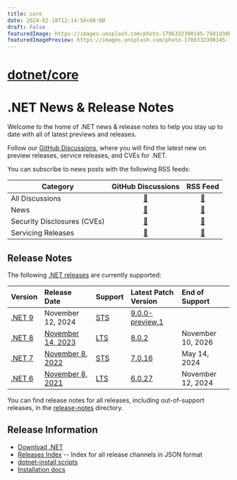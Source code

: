 ```yaml
---
title: core
date: 2024-02-18T12:14:58+08:00
draft: False
featuredImage: https://images.unsplash.com/photo-1706332390145-78d1d30bfd22?ixid=M3w0NjAwMjJ8MHwxfHJhbmRvbXx8fHx8fHx8fDE3MDgyMjk2Njh8&ixlib=rb-4.0.3
featuredImagePreview: https://images.unsplash.com/photo-1706332390145-78d1d30bfd22?ixid=M3w0NjAwMjJ8MHwxfHJhbmRvbXx8fHx8fHx8fDE3MDgyMjk2Njh8&ixlib=rb-4.0.3
---
```


# [dotnet/core](https://github.com/dotnet/core)

# .NET News & Release Notes

Welcome to the home of .NET news & release notes to help you stay up to date with all of latest previews and releases. 

Follow our [GitHub Discussions](https://github.com/dotnet/core/discussions), where you will find the latest new on preview releases, service releases, and CVEs for .NET.

You can subscribe to news posts with the following RSS feeds:

| Category | GitHub Discussions | RSS Feed |
| --- | :--: | :--: |
| All Discussions | [🔗](https://github.com/dotnet/core/discussions) | [🔗](https://github.com/dotnet/core/discussions.atom) |
| News | [🔗](https://github.com/dotnet/core/discussions/categories/news) | [🔗](https://github.com/dotnet/core/discussions/categories/news.atom) |
| Security Disclosures (CVEs)  | [🔗](https://github.com/dotnet/core/discussions/categories/security-disclosures-cves) | [🔗](https://github.com/dotnet/core/discussions/categories/security-disclosures-cves.atom) |
| Servicing Releases  | [🔗](https://github.com/dotnet/core/discussions/categories/servicing-releases) | [🔗](https://github.com/dotnet/core/discussions/categories/servicing-releases.atom) |

## Release Notes

The following [.NET releases](./releases.md) are currently supported:

|  Version  | Release Date | Support | Latest Patch Version | End of Support |
| :-- | :-- | :-- | :-- | :-- |
| [.NET 9](release-notes/9.0/README.md) | November 12, 2024 | [STS][policies] | [9.0.0-preview.1][9.0.0-preview.1] |  |
| [.NET 8](release-notes/8.0/README.md) | [November 14, 2023](https://devblogs.microsoft.com/dotnet/announcing-dotnet-8/) | [LTS][policies] | [8.0.2][8.0.2] | November 10, 2026 |
| [.NET 7](release-notes/7.0/README.md) | [November 8, 2022](https://devblogs.microsoft.com/dotnet/announcing-dotnet-7/) | [STS][policies] | [7.0.16][7.0.16] | May 14, 2024 |
| [.NET 6](release-notes/6.0/README.md) | [November 8, 2021](https://devblogs.microsoft.com/dotnet/announcing-net-6/) | [LTS][policies] | [6.0.27][6.0.27]  | November 12, 2024 |


You can find release notes for all releases, including out-of-support releases, in the [release-notes](release-notes) directory.

[9.0.0-preview.1]: release-notes/9.0/preview/preview1/9.0.0-preview.1.md
[8.0.2]: release-notes/8.0/8.0.2/8.0.2.md
[7.0.16]: release-notes/7.0/7.0.16/7.0.16.md
[6.0.27]: release-notes/6.0/6.0.27/6.0.27.md

## Release Information

* [Download .NET](https://dotnet.microsoft.com/download/dotnet)
* [Releases Index][releases-index.json] -- Index for all release channels in JSON format
* [dotnet-install scripts](https://learn.microsoft.com/dotnet/core/tools/dotnet-install-script)
* [Installation docs](https://learn.microsoft.com/dotnet/core/install/)

[releases-index.json]: https://dotnetcli.blob.core.windows.net/dotnet/release-metadata/releases-index.json
[policies]: release-policies.md
